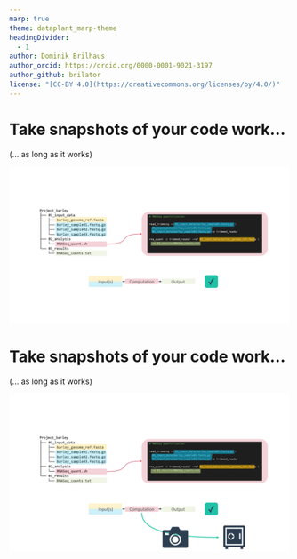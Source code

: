 ```yaml
---
marp: true
theme: dataplant_marp-theme
headingDivider: 
  - 1
author: Dominik Brilhaus
author_orcid: https://orcid.org/0000-0001-9021-3197
author_github: brilator
license: "[CC-BY 4.0](https://creativecommons.org/licenses/by/4.0/)"
---
```


# Take snapshots of your code work…
(... as long as it works)

![w:900](../images/Git_RNASeq_Example_img6.png)

# Take snapshots of your code work…
(... as long as it works)

![w:900](../images/Git_RNASeq_Example_img7.png)
